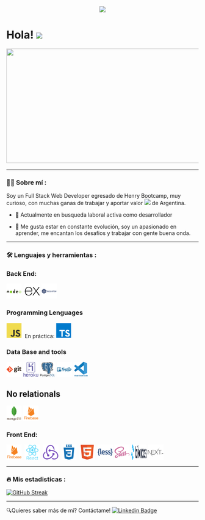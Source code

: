<div id="header" align="center">
  <img src="https://media.giphy.com/media/gjrYDwbjnK8x36xZIO/giphy.gif" width="100"/>
</div>

<h1>
  Hola!
  <img src="https://media.giphy.com/media/hvRJCLFzcasrR4ia7z/giphy.gif" width="30px"/>
</h1>

<div align="center">
  <img src="https://media.giphy.com/media/dWesBcTLavkZuG35MI/giphy.gif" width="600" height="300"/>
</div>

---

### :woman_technologist: Sobre mí :
Soy un Full Stack Web Developer egresado de Henry Bootcamp, muy curioso, con muchas ganas de trabajar y aportar valor <img src="https://media.giphy.com/media/WUlplcMpOCEmTGBtBW/giphy.gif" width="30"> de Argentina.
- :telescope: Actualmente en busqueda laboral activa como desarrollador

- :seedling: Me gusta estar en constante evolución, soy un apasionado en aprender, me encantan los desafios y trabajar con gente buena onda.

---

### :hammer_and_wrench: Lenguajes y herramientas :
<div>
  <h3>Back End:</h3>
    <img src="https://github.com/devicons/devicon/blob/master/icons/nodejs/nodejs-original-wordmark.svg" title="NodeJS" alt="NodeJS" width="40" height="40"/>&nbsp;
    <img src="https://github.com/devicons/devicon/blob/master/icons/express/express-original.svg" title="express" **alt="express" width="40" height="40"/>
    <img src="https://github.com/devicons/devicon/blob/master/icons/sequelize/sequelize-plain-wordmark.svg" title="sequelize" **alt="sequelize" width="40" height="40"/>
</div>

<div>
  <h3>Programming Lenguages</h3>
  <img src="https://github.com/devicons/devicon/blob/master/icons/javascript/javascript-original.svg" title="JavaScript" alt="JavaScript" width="40" height="40"/>&nbsp;
  En práctica:
  <img src="https://github.com/devicons/devicon/blob/master/icons/typescript/typescript-original.svg" title="TypeScript" alt="Typescript" width="40" height="40"/>
</div>

<div>
  <h3>Data Base and tools</h3>
   <img src="https://github.com/devicons/devicon/blob/master/icons/git/git-original-wordmark.svg" title="Git" **alt="Git" width="40" height="40"/>
   <img src="https://github.com/devicons/devicon/blob/master/icons/heroku/heroku-original-wordmark.svg" title="Heroku" **alt="Heroku" width="40" height="40"/>
   <img src="https://github.com/devicons/devicon/blob/master/icons/postgresql/postgresql-original-wordmark.svg" title="PostgreSQL" **alt="PostgreSQL" width="40" height="40"/>
    <img src='https://github.com/devicons/devicon/blob/master/icons/trello/trello-plain-wordmark.svg' title='Trello' alt='Trello' width='40' height="40"/>
   <img src='https://github.com/devicons/devicon/blob/master/icons/vscode/vscode-original-wordmark.svg' title='VSCode' alt='VSCode' width='40' height="40"/>
   <div>
    <h2>No relationals</h2>
    <img src='https://github.com/devicons/devicon/blob/master/icons/mongodb/mongodb-original-wordmark.svg' title='MongoDB' alt='Mongo' width='40' height="40"/>
    <img src="https://github.com/devicons/devicon/blob/master/icons/firebase/firebase-plain-wordmark.svg" title="Firebase" alt="Firebase" width="40" height="40"/>&nbsp;
   </div>
</div>

<div>
  <h3>Front End:</h3>
  <img src="https://github.com/devicons/devicon/blob/master/icons/firebase/firebase-plain-wordmark.svg" title="Firebase" alt="Firebase" width="40" height="40"/>&nbsp;
  <img src="https://github.com/devicons/devicon/blob/master/icons/react/react-original-wordmark.svg" title="React" alt="React" width="40" height="40"/>&nbsp;
  <img src="https://github.com/devicons/devicon/blob/master/icons/redux/redux-original.svg" title="Redux" alt="Redux " width="40" height="40"/>&nbsp;
  <img src="https://github.com/devicons/devicon/blob/master/icons/css3/css3-plain-wordmark.svg"  title="CSS3" alt="CSS" width="40" height="40"/>&nbsp;
  <img src="https://github.com/devicons/devicon/blob/master/icons/html5/html5-original.svg" title="HTML5" alt="HTML" width="40" height="40"/>&nbsp;
  <img src="https://github.com/devicons/devicon/blob/master/icons/less/less-plain-wordmark.svg" title="Less" **alt="Less" width="40" height="40"/>
  <img src="https://github.com/devicons/devicon/blob/master/icons/sass/sass-original.svg" title="Sass" **alt="Sass" width="40" height="40"/>
  <img src='https://github.com/devicons/devicon/blob/master/icons/tailwindcss/tailwindcss-original-wordmark.svg' title='Tailwind Css' alt='Tailwind' width='40' height="40"/>
  <img src='https://github.com/devicons/devicon/blob/master/icons/nextjs/nextjs-original-wordmark.svg' title='NextJS' alt='Nextjs' width='40' height="40"/>
</div>

---

### :fire: Mis estadisticas :
[![GitHub Streak](https://github-readme-streak-stats.herokuapp.com?user=fyzz02&theme=midnight-purple&hide_border=true&date_format=M%20j%5B%2C%20Y%5D)](https://git.io/streak-stats)

---

🔍Quieres saber más de mi? Contáctame!
[![Linkedin Badge](https://img.shields.io/badge/-linkedin-blue?style=flat&logo=Linkedin&logoColor=white)](https://www.linkedin.com/in/padularrosa-franco-fullstack)
